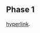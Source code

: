 ## Phase 1 

[hyperlink](https://drive.google.com/file/d/1Y-4nUsOI-nzoVcKPNa8d05NT09nL_jF7/view?usp=sharing).
